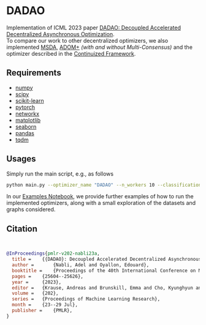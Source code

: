 # DADAO
Implementation of ICML 2023 paper [DADAO: Decoupled Accelerated Decentralized Asynchronous Optimization](https://proceedings.mlr.press/v202/nabli23a.html). \
To compare our work to other decentralized optimizers, we also implemented [MSDA](https://arxiv.org/pdf/1702.08704.pdf), [ADOM+](https://openreview.net/attachment?id=L8-54wkift&name=supplementary_material) _(with and without Multi-Consensus)_ and the optimizer described in the [Continuized Framework](https://arxiv.org/pdf/2106.07644.pdf).

## Requirements
* [numpy](https://numpy.org/)
* [scipy](https://scipy.org/)
* [scikit-learn](https://scikit-learn.org/stable/)
* [pytorch](https://pytorch.org/)
* [networkx](https://networkx.github.io/)
* [matplotlib](https://matplotlib.org/)
* [seaborn](https://seaborn.pydata.org/)
* [pandas](https://pandas.pydata.org/)
* [tqdm](https://tqdm.github.io/)

## Usages
Simply run the main script, e.g., as follows
```bash
python main.py --optimizer_name "DADAO" --n_workers 10 --classification True --graph_type "random_geom" --t_max 200
```
In our [Examples Notebook]( https://github.com/AdelNabli/DADAO/blob/main/Examples.ipynb), we provide further examples of how to run the implemented optimizers, along with a small exploration of the datasets and graphs considered.

## Citation
```bibtex


@InProceedings{pmlr-v202-nabli23a,
  title = 	 {{DADAO}: Decoupled Accelerated Decentralized Asynchronous Optimization},
  author =       {Nabli, Adel and Oyallon, Edouard},
  booktitle = 	 {Proceedings of the 40th International Conference on Machine Learning},
  pages = 	 {25604--25626},
  year = 	 {2023},
  editor = 	 {Krause, Andreas and Brunskill, Emma and Cho, Kyunghyun and Engelhardt, Barbara and Sabato, Sivan and Scarlett, Jonathan},
  volume = 	 {202},
  series = 	 {Proceedings of Machine Learning Research},
  month = 	 {23--29 Jul},
  publisher =    {PMLR},
}
```
